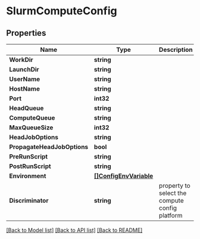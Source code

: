 # SlurmComputeConfig

## Properties

Name | Type | Description | Notes
------------ | ------------- | ------------- | -------------
**WorkDir** | **string** |  | [optional] 
**LaunchDir** | **string** |  | [optional] 
**UserName** | **string** |  | [optional] 
**HostName** | **string** |  | [optional] 
**Port** | **int32** |  | [optional] 
**HeadQueue** | **string** |  | [optional] 
**ComputeQueue** | **string** |  | [optional] 
**MaxQueueSize** | **int32** |  | [optional] 
**HeadJobOptions** | **string** |  | [optional] 
**PropagateHeadJobOptions** | **bool** |  | [optional] 
**PreRunScript** | **string** |  | [optional] 
**PostRunScript** | **string** |  | [optional] 
**Environment** | [**[]ConfigEnvVariable**](ConfigEnvVariable.md) |  | [optional] 
**Discriminator** | **string** | property to select the compute config platform | [optional] [readonly] 

[[Back to Model list]](../README.md#documentation-for-models) [[Back to API list]](../README.md#documentation-for-api-endpoints) [[Back to README]](../README.md)



